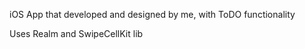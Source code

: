 iOS App that developed and designed by me, with ToDO functionality

Uses Realm and SwipeCellKit lib
